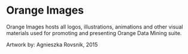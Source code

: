 Orange Images
=============

Orange Images hosts all logos, illustrations, animations and other visual materials used for promoting and presenting Orange Data Mining suite.

Artwork by: Agnieszka Rovsnik, 2015
